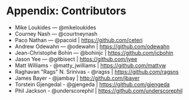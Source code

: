 # Appendix: Contributors

* Mike Loukides — @mikeloukides
* Courney Nash — @courtneynash
* Paco Nathan — @pacoid | https://github.com/ceteri
* Andrew Odewahn — @odewahn | https://github.com/odewahn
* Jean-Christophe Bohin — @bohinjc | https://github.com/jcbohin
* Jason Yee — @gitbisect | https://github.com/jyee
* Matt Williams - @matty_jwilliams | https://github.com/mattyw
* Raghavan "Rags" N. Srinivas - @ragss | https://github.com/ragsns
* James Bayer - @jambay | http://github.com/jbayer
* Torstein Gjengedal - @gjengeda | https://github.com/gjengeda
* Phil Jackson - @underscorephil | https://github.com/underscorephil
